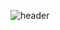 ![header](https://capsule-render.vercel.app/api?type=wave&color=FFDAB9&height=300&section=header&text=Hello%20I'm%20Keunjin&fontSize=90&fontColor=ffffff)
